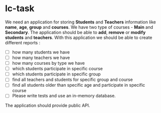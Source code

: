 # lc-task
We need an application for storing **Students** and **Teachers** information like **name**, **age**, **group** and
**courses**. We have two type of courses - **Main** and **Secondary**.
The application should be able to **add**, **remove** or **modify** **students** and **teachers**. With this application we
should be able to create different reports :
- [ ] how many students we have
- [ ] how many teachers we have
- [ ] how many courses by type we have
- [ ] which students participate in specific course
- [ ] which students participate in specific group
- [ ] find all teachers and students for specific group and course
- [ ] find all students older than specific age and participate in specific course
- [ ] Please write tests and use an in-memory database.

The application should provide public API.

